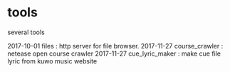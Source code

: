 # tools
several tools


2017-10-01 files : http server for file browser.
2017-11-27 course_crawler : netease open course crawler
2017-11-27 cue_lyric_maker : make cue file lyric from kuwo music website 